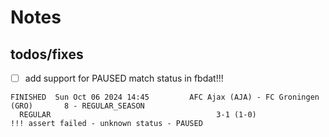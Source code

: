 # Notes

## todos/fixes

- [ ] add support for PAUSED match status in fbdat!!!

```
FINISHED  Sun Oct 06 2024 14:45         AFC Ajax (AJA) - FC Groningen (GRO)       8 - REGULAR_SEASON
  REGULAR                                     3-1 (1-0)
!!! assert failed - unknown status - PAUSED
```


